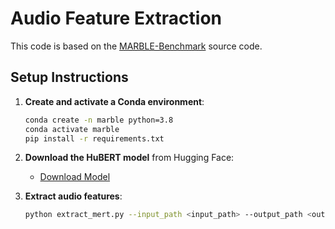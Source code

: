 # Audio Feature Extraction

This code is based on the [MARBLE-Benchmark](https://github.com/a43992899/MARBLE-Benchmark/tree/ffcf8fdd1d465e20a61a31ddf649f4261873d32d/benchmark/models/musichubert_hf) source code.

## Setup Instructions

1. **Create and activate a Conda environment**:
   ```bash
   conda create -n marble python=3.8
   conda activate marble
   pip install -r requirements.txt
   ```

2. **Download the HuBERT model** from Hugging Face:
   - [Download Model](https://huggingface.co/m-a-p/MERT-v1-95M)

3. **Extract audio features**:
   ```bash
   python extract_mert.py --input_path <input_path> --output_path <output_path> --model_path musichubert_hf/MERT-v1-95M --mean_features
   ```

